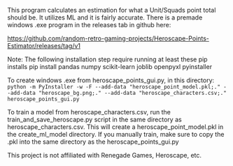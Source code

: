 This program calculates an estimation for what a Unit/Squads point total should be. It utilizes ML and it is fairly accurate. There is a premade windows .exe program in the releases tab in github here: 

https://github.com/random-retro-gaming-projects/Heroscape-Points-Estimator/releases/tag/v1

Note: The following installation step require running at least these pip installs pip install pandas numpy scikit-learn joblib openpyxl pyinstaller

To create windows .exe from heroscape_points_gui.py, in this directory: 
`python -m PyInstaller -w -F --add-data "heroscape_point_model.pkl;." --add-data "heroscape_bg.png;." --add-data "heroscape_characters.csv;." heroscape_points_gui.py`

To train a model from heroscape_characters.csv, run the train_and_save_heroscape.py script in the same directory as heroscape_characters.csv. This will create a heroscape_point_model.pkl in the create_ml_model directory. If you manually train, make sure to copy the .pkl into the same directory as the heroscape_points_gui.py


This project is not affiliated with Renegade Games, Heroscape, etc.